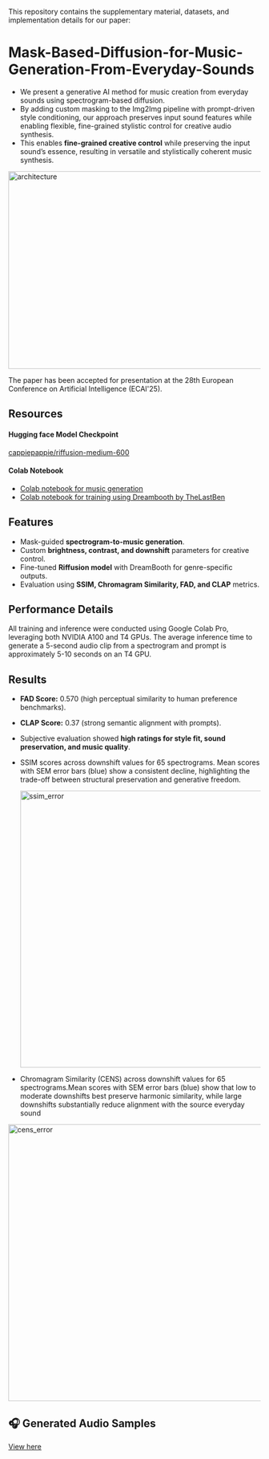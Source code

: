 This repository contains the supplementary material, datasets, and implementation details for our paper:

# Mask-Based-Diffusion-for-Music-Generation-From-Everyday-Sounds

- We present a generative AI method for music creation from everyday sounds using spectrogram-based diffusion.
- By adding custom masking to the Img2Img pipeline with prompt-driven style conditioning, our approach preserves input sound features while enabling flexible, fine-grained stylistic control for creative audio synthesis.
- This enables **fine-grained creative control** while preserving the input sound’s essence, resulting in versatile and stylistically coherent music synthesis.
  
<img width="854" height="394" alt="architecture" src="https://github.com/user-attachments/assets/871c70dd-197f-4938-a5d8-1e71b343c98c" />


The paper has been accepted for presentation at the 28th European Conference on Artificial Intelligence (ECAI'25).


## Resources 
#### Hugging face Model Checkpoint
[cappiepappie/riffusion-medium-600](https://huggingface.co/cappiepappie/riffusion-medium-600)

#### Colab Notebook
- [Colab notebook for music generation](https://drive.google.com/file/d/1URqlhw0f7tgZa-iFlKfyM8M7d9ptpTro/view?usp=sharing)
- [Colab notebook for training using Dreambooth by TheLastBen](https://colab.research.google.com/github/TheLastBen/fast-stable-diffusion/blob/main/fast-DreamBooth.ipynb)

## Features

- Mask-guided **spectrogram-to-music generation**.
- Custom **brightness, contrast, and downshift** parameters for creative control.
- Fine-tuned **Riffusion model** with DreamBooth for genre-specific outputs.
- Evaluation using **SSIM, Chromagram Similarity, FAD, and CLAP** metrics.

## Performance Details
All training and inference were conducted using Google Colab Pro, leveraging both NVIDIA A100 and T4 GPUs. The average inference time to generate a 5-second audio clip from a spectrogram and prompt is approximately 5-10 seconds on an T4 GPU.

## Results

- **FAD Score:** 0.570 (high perceptual similarity to human preference benchmarks).
- **CLAP Score:** 0.37 (strong semantic alignment with prompts).
- Subjective evaluation showed **high ratings for style fit, sound preservation, and music quality**.

- SSIM scores across downshift values for 65 spectrograms. Mean scores with SEM error bars (blue) show a consistent decline, highlighting the trade-off between structural preservation and generative freedom.

  <img width="850" height="552" alt="ssim_error" src="https://github.com/user-attachments/assets/a7af4cc0-9d62-421e-aca8-c7b0037bf7f7" />


- Chromagram Similarity (CENS) across downshift values for 65 spectrograms.Mean scores with SEM error bars (blue) show that low to moderate downshifts best preserve harmonic similarity, while large downshifts substantially reduce alignment with the source everyday sound
  
<img width="850" height="552" alt="cens_error" src="https://github.com/user-attachments/assets/c28e4c35-3fd9-46e8-8b41-aaebf35a06ef" />

## 🎧 Generated Audio Samples

[View here](https://cappiepappies.github.io/)

